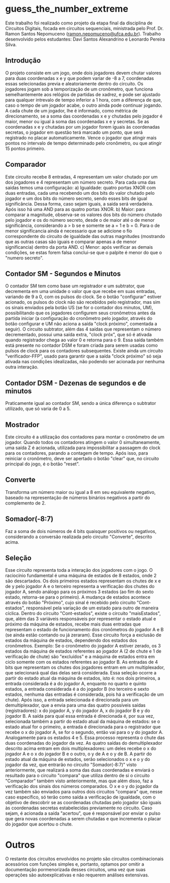 # guess_the_number_extreme
  Este trabalho foi realizado como projeto da etapa final da disciplina de Circuitos Digitais, focada em circuitos sequenciais, ministrada pelo Prof. Dr. Ramon Santos Nepomuceno (ramon.nepomuceno@ufca.edu.br).
  Trabalho desenvolvido pelos estudantes: Davi Santos Alexandrino e Leonardo Pereira Silva.
## Introdução
  O projeto consiste em um jogo, onde dois jogadores devem chutar valores para duas coordenadas x e y que podem variar de -8 a 7, coordenadas essas selecionadas previa e aleatoriamente dentro do circuito. Os jogadores jogam sob a temporização de um cronômetro, que funciona semelhantemente aos relógios de partidas de xadrez, e pode ser ajustado para qualquer intrevalo de tempo inferior a 1 hora, com a diferença de que, caso o tempo de um jogador acabe, o outro ainda pode continuar jogando. A cada chute de um jogador, lhe é informado, como métrica de direcionamento, se a soma das coordenadas x e y chutadas pelo jogador é maior, menor ou igual à soma das coordenadas x e y secretas. 
Se as coordenadas x e y chutadas por um jogador forem iguais às coordenadas secretas, o jogador em questão terá marcado um ponto, que será registrado no placar automaticamente. 
Vence o jogador que atingir mais pontos no intervalo de tempo determinado pelo cronômetro, ou que atingir 15 pontos primeiro.

## Comparador
  Este circuito recebe 8 entradas, 4 representam um valor chutado por um dos jogadores e 4 representam um número secreto. Para cada uma das saidas temos uma configuração:
    a) Igualdade: quatro portas XNOR com duas entradas, cada uma recebendo um dos bits do valor chutado pelo jogador e um dos bits do número secreto, sendo esses bits de igual significância. Dessa forma, caso sejam iguais, a saida será verdadeira. Após isso há uma AND para as quatro portas XNOR.
    b) Maior: para comparar a magnitude, observa-se os valores dos bits do número chutado pelo jogador e os do número secreto, desde o de maior até o de menor significância, considerando a > b se e somente se a = 1 e b = 0. Para o de menor significancia ainda é necessario que se adicione o fio correspondente do circuito de igualdade das outras magnitudes (mostrando que as outras casas são iguais e comparar apenas a de menor significancia) dentro da porta AND.
    c) Menor: após verificar as demais condições, se estas forem falsa conclui-se que o palpite é menor do que o "numero secreto".

## Contador SM - Segundos e Minutos
  O contador SM tem como base um registrador e um subtrator, que decrementa em uma unidade o valor que que recebe em suas entradas, variando de 9 a 0, com os pulsos do clock. Se o botão "configurar" estiver acionado, os pulsos do clock não são recebidos pelo registrador, mas sim os sinais enviados pela botão US (se for o contador dos minutos, UM), possibilitando que os jogadores configurem seus cronômetros antes da partida iniciar (a configuração do cronômetro pelo jogador, através do botão configurar e UM não aciona a saída "clock próximo", comentada a seguir). O circuito subtrator, além das 4 saídas que representam o número decrementado, possui uma saída extra, "clock próx", que só é ativada quando registrador chega ao valor 0 e retorna para o 9. Essa saída também está presente no contador DSM e foram criada para serem usadas como pulsos de clock para os contadores subsequentes. Existe ainda um circuito "verificador-FFP", usado para garantir que a saída "clock próximo" só seja ativada nas condições idealizadas, não podendo ser acionada por nenhuma outra interação.

## Contador DSM - Dezenas de segundos e de minutos
  Praticamente igual ao contador SM, sendo a única diferença o subtrator utilizado, que só varia de 0 a 5.

## Mostrador
  Este circuito é a utilização dos contadores para montar o cronômetro de um jogador. Quando todos os contadores atingem o valor 0 simultaneamente, uma saída Z é acionada, utilizada para impossibilitar a passagem do clock para os contadores, parando a contagem de tempo. Após isso, para reiniciar o cronômetro, deve ser apertado o botão "clear" que, no circuito principal do jogo, é o botão "reset".

## Converte
  Transforma um número maior ou igual a 8 em seu equivalente negativo, baseado na representação de números binários negativos a partir do complemento de 2.

## Somador(-8:7)
  Faz a soma de dois números de 4 bits quaisquer positivos ou negativos, considerando a conversão realizada pelo circuito "Converte", descrito acima.

## Seleção
  Esse circuito representa toda a interação dos jogadores com o jogo. O raciocínio fundamental é uma máquina de estados de 8 estados, onde 2 são descartados. Os dois primeiros estados representam os chutes de x e de y pelo jogador A e o terceiro representa a verificação dos chutes do jogador A, sendo análogo para os próximos 3 estados (ao fim do sexto estado, retorna-se para o primeiro). A mudança de estados acontece através do botão "Próximo", cujo sinal é recebido pelo circuito "Cont-estados", responsável pela variação de um estado para outro de maneira cíclica. Dentro do circuito "Cont-estados", existe o circuito "maisEstados", que, além das 3 variáveis responsáveis por representar o estado atual e próximo da máquina de estados, recebe mais duas entradas que representam o estado de funcionamento dos cronômetros do jogador A e B (se ainda estão contando ou já zeraram). Esse circuito força a exclusão de estados da máquina de estados, dependendo dos estados dos cronômetros. Exemplo: Se o cronômetro do jogador A estiver zerado, os 3 estados da máquina de estados referentes ao jogador A (2 de chute e 1 de verificação de chute) são "excluídos" e a máquina de estados entra em ciclo somente com os estados referentes ao jogador B.
  As entradas de 4 bits que representam os chutes dos jogadores entram em um multiplexador, que selecionará qual das delas será considerada. Essa seleção ocorre a partir do estado atual da máquina de estados, isto é: nos dois primeiros, a entrada considerada é a do jogador A, enquanto no quarto e quinto estados, a entrada considerada é a do jogador B (no terceiro e sexto estados, nenhuma das entradas é considerada, pois há a verificação de um chute). Após isso, a entrada selecionada é direcionada para um demultiplexador, que a envia para uma das quatro possíveis saídas (registradores): x do jogador A, y do jogador A, x do jogador B e y do jogador B. A saída para qual essa entrada é direcionada é, por sua vez, selecionada também a partir do estado atual da máquina de estados: se o estado atual for o primeiro, a entrada é direcionada para o registrador que recebe o x do jogador A, se for o segundo, então vai para o y do jogador A. Analogamente para os estados 4 e 5. Essa processo representa o chute das duas coordenadas do jogador da vez.
  As quatro saídas do demultiplexador descrito acima entram em dois multiplexadores: um deles recebe o x do jogador A e o x do jogador B e o outro, o y de A e o y de B. A partir do estado atual da máquina de estados, serão selecionados o x e o y do jogador da vez, que entrarão no circuito "Somador(-8:7)" visto anteriormente, que realizará a soma das duas coordenadas e enviará o resultado para o circuito "compara" que utiliza dentro de si o circuito "Comparador" também visto anteriormente, mas que além disso, faz a verificação dos sinais dos números comparados. O x e o y do jogador da vez também são enviados para outros dois circuitos "compara" que, nesse caso específico, só terão como saída a verificação de igualdade, com o objetivo de descobrir se as coordenadas chutadas pelo jogador são iguais às coordenadas secretas estabelecidas previamente no circuito. Caso sejam, é acionada a saída "acertou", que é responsável por enviar o pulso que gera novas coordenadas a serem chutadas e que incrementa o placar do jogador que acertou o chute.

# Outros
  O restante dos circuitos envolvidos no projeto são circuitos combinacionais acessórios com funções simples e, portanto, optamos por omitir a documentação pormenorizada desses circuitos, uma vez que suas operações são autoexplicativas e não requerem análises extensivas.
  
  
